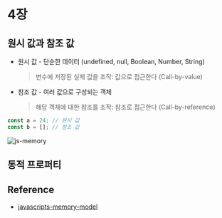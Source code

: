 # 4장

## 원시 값과 참조 값

- 원시 값 - 단순한 데이터 (undefined, null, Boolean, Number, String)
  > 변수에 저장된 실제 값을 조작: 값으로 접근한다 (Call-by-value)
- 참조 값 - 여러 값으로 구성되는 객체
  > 해당 겍체에 대한 참조를 조작: 참조로 접근한다 (Call-by-reference)

```js
const a = 24; // 원시 값
const b = []; // 참조 값
```

![js-memory](https://github.com/dineug/DLA/blob/master/JavaScript/04/js-01.jpg?raw=true)

## 동적 프로퍼티

## Reference

- [javascripts-memory-model](https://medium.com/@ethannam/javascripts-memory-model-7c972cd2c239)
